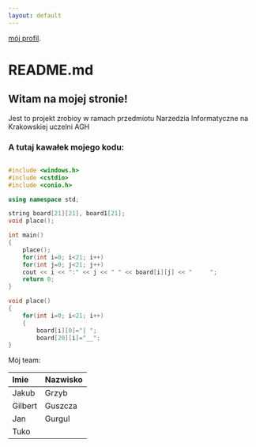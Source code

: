 ```yaml
---
layout: default
---
```



[mój profil]([./another-page.html](https://github.com/jGrzyb)).

# README.md

## Witam na mojej stronie!

Jest to projekt zrobioy w ramach przedmiotu Narzedzia Informatyczne na Krakowskiej uczelni AGH

### A tutaj kawałek mojego kodu:

```cpp

#include <windows.h>
#include <cstdio>
#include <conio.h>

using namespace std;

string board[21][21], board1[21];
void place();

int main()
{
    place();
    for(int i=0; i<21; i++)
    for(int j=0; j<21; j++)
    cout << i << ":" << j << " " << board[i][j] << "     ";
    return 0;
}

void place()
{
    for(int i=0; i<21; i++)
    {
        board[i][0]="| ";
        board[20][i]="__";
}
```
Mój team:

| Imie     | Nazwisko       | 
|:-------------|:------------------|
| Jakub | Grzyb |
| Gilbert | Guszcza |
| Jan | Gurgul |
| Tuko |  |


